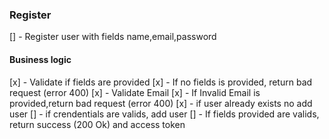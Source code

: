 ### Register
[] - Register user with fields name,email,password
 

#### Business logic
[x] - Validate if fields are provided
[x] - If no fields is provided, return bad request (error 400)
[x] - Validate Email
[x] - If Invalid Email is provided,return bad request (error 400)
[x] - if user already exists no add user
[] - if crendentials are valids, add user 
[] - If fields provided are valids, return success (200 Ok) and access token

